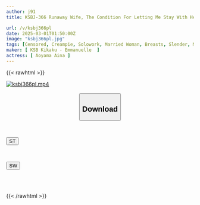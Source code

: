 ```yaml
---
author: j91
title: KSBJ-366 Runaway Wife, The Condition For Letting Me Stay With Her Is To Be A Creampie Urinal, Aina Aoyama

url: /v/ksbj366pl
date: 2025-03-01T01:50:00Z
image: "ksbj366pl.jpg"
tags: [Censored, Creampie, Solowork, Married Woman, Breasts, Slender, Mature Woman	]
maker: [ KSB Kikaku - Emmanuelle  ]
actress: [ Aoyama Aina ]
---
```



{{< rawhtml >}}

<div class="video" data-videoid="DkQW4MQ2j3TkoL4">
    <a href="javascript:;">
        <img src="/v/ksbj366pl/ksbj366pl.jpg" width="WIDTH" height="HEIGHT" alt="ksbj366pl.mp4" loading="lazy">
    </a>
</div>

<script type="text/javascript" src="https://j91.asia/asset/on-demand-st.js"></script>

<br>
  <link rel="stylesheet" href="https://j91.asia/asset/bs5.css">
  
  <center>
  <button class="btn btn-primary" type="button" data-bs-toggle="collapse" data-bs-target=".multi-collapse" aria-expanded="false" aria-controls="multiCollapseExample1 multiCollapseExample2"><h2>Download</h2></button></center>
</p>
<div class="row">
  <div class="col">
    <div class="collapse multi-collapse" id="multiCollapseExample1">
      <div class="card card-body">
	      	      <br>
<div class="buttons">  
<p><a href="/v/ksbj366pl/st.html" target="_blank"><button class="btn-hover color-3"><i class="fa fa-download"></i> ST</button></a></p></div>
    </div>
  </div>
</div>
  <div class="col">
    <div class="collapse multi-collapse" id="multiCollapseExample2">
      <div class="card card-body">
	      <br>
<div class="buttons">
<p><a href="/v/ksbj366pl/sw.html" target="_blank"><button class="btn-hover color-2"><i class="fa fa-download"></i> SW</button></a></p></div>
<br><br>
      </div>
    </div>
  </div>
</div>

{{< /rawhtml >}}